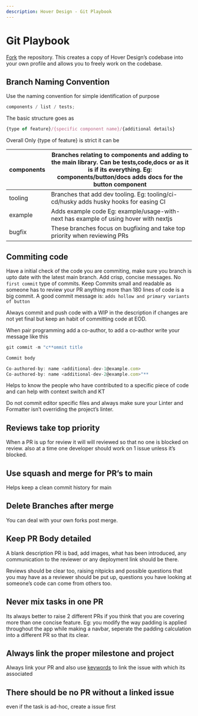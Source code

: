 ```yaml
---
description: Hover Design - Git Playbook
---
```


# Git Playbook

[Fork](https://docs.github.com/en/pull-requests/collaborating-with-pull-requests/working-with-forks/about-forks) the repository. This creates a copy of Hover Design’s codebase into your own profile and allows you to freely work on the codebase.

## Branch Naming Convention

Use the naming convention for simple identification of purpose

```jsx
components / list / tests;
```

The basic structure goes as

```jsx
{type of feature}/{specific component name}/{additional details}
```

Overall Only {type of feature} is strict it can be

| components | Branches relating to components and adding to the main library. Can be tests,code,docs or as it is if its everything. Eg: components/button/docs adds docs for the button component |
| ---------- | ----------------------------------------------------------------------------------------------------------------------------------------------------------------------------------- |
| tooling    | Branches that add dev tooling. Eg: tooling/ci-cd/husky adds husky hooks for easing CI                                                                                               |
| example    | Adds example code Eg: example/usage-with-next has example of using hover with nextjs                                                                                                |
| bugfix     | These branches focus on bugfixing and take top priority when reviewing PRs                                                                                                          |

## Commiting code

Have a initial check of the code you are commiting, make sure you branch is upto date with the latest main branch. Add crisp, concise messages. No `first commit` type of commits. Keep Commits small and readable as someone has to review your PR anything more than 180 lines of code is a big commit. A good commit message is: `adds hollow and primary variants of button`

Always commit and push code with a WIP in the description if changes are not yet final but keep an habit of committing code at EOD.

When pair programming add a co-author, to add a co-author write your message like this

```jsx
git commit -m "c**ommit title

Commit body

Co-authored-by: name <additional-dev-1@example.com>
Co-authored-by: name <additional-dev-2@example.com>"**
```

Helps to know the people who have contributed to a specific piece of code and can help with context switch and KT

Do not commit editor specific files and always make sure your Linter and Formatter isn’t overriding the project’s linter.

## Reviews take top priority

When a PR is up for review it will will reviewed so that no one is blocked on review. also at a time one developer should work on 1 issue unless it’s blocked.

## Use squash and merge for PR’s to main

Helps keep a clean commit history for main

## Delete Branches after merge

You can deal with your own forks post merge.

## Keep PR Body detailed

A blank description PR is bad, add images, what has been introduced, any communication to the reviewer or any deployment link should be there.

Reviews should be clear too, raising nitpicks and possible questions that you may have as a reviewer should be put up, questions you have looking at someone’s code can come from others too.

## Never mix tasks in one PR

Its always better to raise 2 different PRs if you think that you are covering more than one concise feature. Eg: you modify the way padding is applied throughout the app while making a navbar, seperate the padding calculation into a different PR so that its clear.

## Always link the proper milestone and project

Always link your PR and also use [keywords](https://docs.github.com/en/issues/tracking-your-work-with-issues/linking-a-pull-request-to-an-issue) to link the issue with which its associated

## There should be no PR without a linked issue

even if the task is ad-hoc, create a issue first
